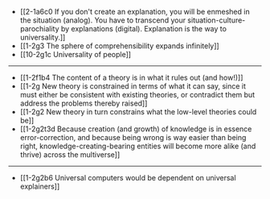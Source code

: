 - [[2-1a6c0 If you don't create an explanation, you will be enmeshed in the situation (analog). You have to transcend your situation-culture-parochiality by explanations (digital). Explanation is the way to universality.]]
- [[1-2g3 The sphere of comprehensibility expands infinitely]]
- [[10-2g1c Universality of people]]
---
- [[1-2f1b4 The content of a theory is in what it rules out (and how!)]]
- [[1-2g New theory is constrained in terms of what it can say, since it must either be consistent with existing theories, or contradict them but address the problems thereby raised]]
- [[1-2g2 New theory in turn constrains what the low-level theories could be]]
- [[1-2g2t3d Because creation (and growth) of knowledge is in essence error-correction, and because being wrong is way easier than being right, knowledge-creating-bearing entities will become more alike (and thrive) across the multiverse]]
---
- [[1-2g2b6 Universal computers would be dependent on universal explainers]]
